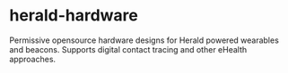 # herald-hardware
Permissive opensource hardware designs for Herald powered wearables and beacons. Supports digital contact tracing and other eHealth approaches.
